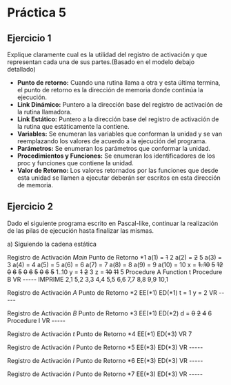 # Práctica 5

## Ejercicio 1

Explique claramente cual es la utilidad del registro de activación y que representan
cada una de sus partes.(Basado en el modelo debajo detallado)

  * __Punto de retorno:__  Cuando una rutina llama a otra y esta última termina, el punto de retorno es la dirección de memoria donde continúa la ejecución.
  * __Link Dinámico:__ Puntero a la dirección base del registro de activación de la rutina llamadora.
  * __Link Estático:__ Puntero a la dirección base del registro de activación de la rutina que estáticamente la contiene.
  * __Variables:__ Se enumeran las variables que conforman la unidad y se van reemplazando los valores de acuerdo a la ejecución del programa.
  * __Parámetros:__ Se enumeran los parámetros que conformar la unidad.
  * __Procedimientos y Funciones:__ Se enumeran los identificadores de los proc y funciones que contiene la unidad.
  * __Valor de Retorno:__ Los valores retornados por las funciones que desde esta unidad se llamen a ejecutar deberán ser escritos en esta dirección de memoria.
  
## Ejercicio 2

Dado el siguiente programa escrito en Pascal-like, continuar la realización de las pilas de ejecución hasta finalizar las mismas.

a) Siguiendo la cadena estática

Registro de Activación _Main_ 
Punto de Retorno *1
a(1) = ~~1~~ 2
a(2) = ~~2~~ 5
a(3) = 3
a(4) = 4
a(5) = 5
a(6) = 6
a(7) = 7
a(8) = 8
a(9) = 9
a(10) = 10
x = ~~1..10~~ ~~5~~ ~~12~~ ~~0~~ ~~6~~ ~~5~~ ~~0~~ ~~6~~ ~~5~~ ~~0~~ ~~6~~ ~~5~~ 1..10
y = ~~1~~ ~~2~~ 3
z = ~~10~~ ~~11~~ 5
Procedure A
Function t
Procedure B
VR -----
IMPRIME 2,1 5,2 3,3 4,4 5,5 6,6 7,7 8,8 9,9 10,1

Registro de Activación _A_
Punto de Retorno *2
EE(*1)
ED(*1)
t = 1
y = 2
VR -----

Registro de Activación _B_
Punto de Retorno *3
EE(*1)
ED(*2)
d = ~~0~~ ~~2~~ ~~4~~ 6
Procedure I
VR -----

Registro de Activación _t_
Punto de Retorno *4
EE(*1)
ED(*3)
VR 7

Registro de Activación _I_
Punto de Retorno *5
EE(*3)
ED(*3)
VR -----

Registro de Activación _I_
Punto de Retorno *6
EE(*3)
ED(*3)
VR -----

Registro de Activación _I_
Punto de Retorno *7
EE(*3)
ED(*3)
VR -----



